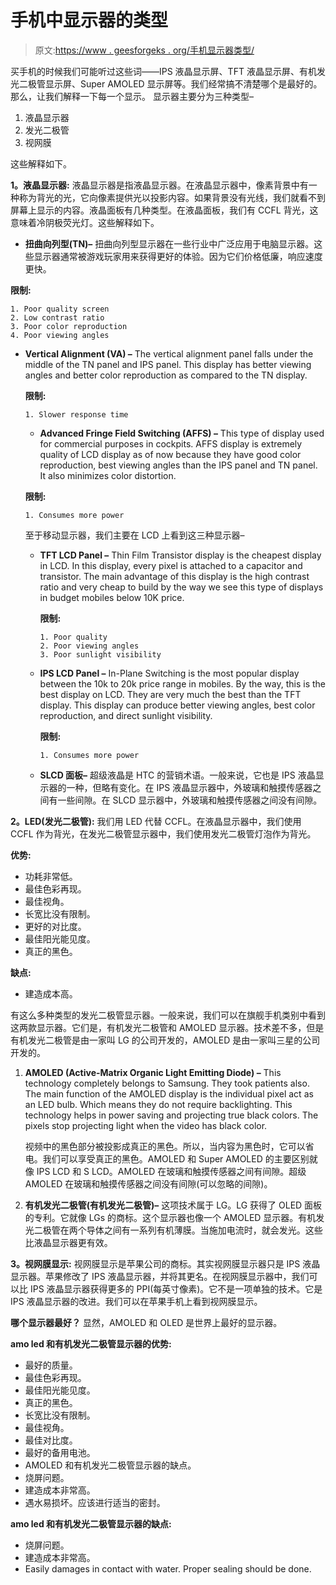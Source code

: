 # 手机中显示器的类型

> 原文:[https://www . geesforgeks . org/手机显示器类型/](https://www.geeksforgeeks.org/types-of-displays-in-mobile-phones/)

买手机的时候我们可能听过这些词——IPS 液晶显示屏、TFT 液晶显示屏、有机发光二极管显示屏、Super AMOLED 显示屏等。我们经常搞不清楚哪个是最好的。那么，让我们解释一下每一个显示。
显示器主要分为三种类型–

1.  液晶显示器
2.  发光二极管
3.  视网膜

这些解释如下。

**1。液晶显示器:**
液晶显示器是指液晶显示器。在液晶显示器中，像素背景中有一种称为背光的光，它向像素提供光以投影内容。如果背景没有光线，我们就看不到屏幕上显示的内容。液晶面板有几种类型。在液晶面板，我们有 CCFL 背光，这意味着冷阴极荧光灯。这些解释如下。

*   **扭曲向列型(TN)–**
    扭曲向列型显示器在一些行业中广泛应用于电脑显示器。这些显示器通常被游戏玩家用来获得更好的体验。因为它们价格低廉，响应速度更快。

**限制:**

```
1. Poor quality screen
2. Low contrast ratio
3. Poor color reproduction
4. Poor viewing angles 
```

*   **Vertical Alignment (VA) –**
    The vertical alignment panel falls under the middle of the TN panel and IPS panel. This display has better viewing angles and better color reproduction as compared to the TN display.

    **限制:**

    ```
    1. Slower response time 
    ```

    *   **Advanced Fringe Field Switching (AFFS) –**
    This type of display used for commercial purposes in cockpits. AFFS display is extremely quality of LCD display as of now because they have good color reproduction, best viewing angles than the IPS panel and TN panel. It also minimizes color distortion.

    **限制:**

    ```
    1. Consumes more power 
    ```

    至于移动显示器，我们主要在 LCD 上看到这三种显示器–

    *   **TFT LCD Panel –**
        Thin Film Transistor display is the cheapest display in LCD. In this display, every pixel is attached to a capacitor and transistor. The main advantage of this display is the high contrast ratio and very cheap to build by the way we see this type of displays in budget mobiles below 10K price.

        **限制:**

        ```
        1. Poor quality
        2. Poor viewing angles
        3. Poor sunlight visibility 
        ```

    *   **IPS LCD Panel –**
        In-Plane Switching is the most popular display between the 10k to 20k price range in mobiles. By the way, this is the best display on LCD. They are very much the best than the TFT display. This display can produce better viewing angles, best color reproduction, and direct sunlight visibility.

        **限制:**

        ```
        1. Consumes more power 
        ```

    *   **SLCD 面板–**
        超级液晶是 HTC 的营销术语。一般来说，它也是 IPS 液晶显示器的一种，但略有变化。在 IPS 液晶显示器中，外玻璃和触摸传感器之间有一些间隙。在 SLCD 显示器中，外玻璃和触摸传感器之间没有间隙。

**2。LED(发光二极管):**
我们用 LED 代替 CCFL。在液晶显示器中，我们使用 CCFL 作为背光，在发光二极管显示器中，我们使用发光二极管灯泡作为背光。

**优势:**

*   功耗非常低。
*   最佳色彩再现。
*   最佳视角。
*   长宽比没有限制。
*   更好的对比度。
*   最佳阳光能见度。
*   真正的黑色。

**缺点:**

*   建造成本高。

有这么多种类型的发光二极管显示器。一般来说，我们可以在旗舰手机类别中看到这两款显示器。它们是，有机发光二极管和 AMOLED 显示器。技术差不多，但是有机发光二极管是由一家叫 LG 的公司开发的，AMOLED 是由一家叫三星的公司开发的。

1.  **AMOLED (Active-Matrix Organic Light Emitting Diode) –**
    This technology completely belongs to Samsung. They took patients also. The main function of the AMOLED display is the individual pixel act as an LED bulb. Which means they do not require backlighting. This technology helps in power saving and projecting true black colors. The pixels stop projecting light when the video has black color.

    视频中的黑色部分被投影成真正的黑色。所以，当内容为黑色时，它可以省电。我们可以享受真正的黑色。AMOLED 和 Super AMOLED 的主要区别就像 IPS LCD 和 S LCD。AMOLED 在玻璃和触摸传感器之间有间隙。超级 AMOLED 在玻璃和触摸传感器之间没有间隙(可以忽略的间隙)。

2.  **有机发光二极管(有机发光二极管)–**
    这项技术属于 LG。LG 获得了 OLED 面板的专利。它就像 LGs 的商标。这个显示器也像一个 AMOLED 显示器。有机发光二极管在两个导体之间有一系列有机薄膜。当施加电流时，就会发光。这些比液晶显示器更有效。

**3。视网膜显示:**
视网膜显示是苹果公司的商标。其实视网膜显示器只是 IPS 液晶显示器。苹果修改了 IPS 液晶显示器，并将其更名。在视网膜显示器中，我们可以比 IPS 液晶显示器获得更多的 PPI(每英寸像素)。它不是一项单独的技术。它是 IPS 液晶显示器的改进。我们可以在苹果手机上看到视网膜显示。

**哪个显示器最好？**
显然，AMOLED 和 OLED 是世界上最好的显示器。

**amo led 和有机发光二极管显示器的优势:**

*   最好的质量。
*   最佳色彩再现。
*   最佳阳光能见度。
*   真正的黑色。
*   长宽比没有限制。
*   最佳视角。
*   最佳对比度。
*   最好的备用电池。
*   AMOLED 和有机发光二极管显示器的缺点。
*   烧屏问题。
*   建造成本非常高。
*   遇水易损坏。应该进行适当的密封。

**amo led 和有机发光二极管显示器的缺点:**

*   烧屏问题。
*   建造成本非常高。
*   Easily damages in contact with water. Proper sealing should be done.